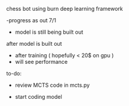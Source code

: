 chess bot using burn deep learning framework

-progress as out 7/1
- model is still being built out


after model is built out 
- after training ( hopefully < 20$ on gpu )
- will see performance 


to-do:

- review MCTS code in mcts.py 

- start coding model
